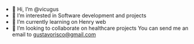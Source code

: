 - 👋 Hi, I’m @vicugus
- 👀 I’m interested in Software development and projects
- 🌱 I’m currently learning on Henry web 
- 💞️ I’m looking to collaborate on healthcare projects
You can send me an email to gustavorisco@gmail.com

<!---
vicugus/vicugus is a ✨ special ✨ repository because its `README.md` (this file) appears on your GitHub profile.
You can click the Preview link to take a look at your changes.
--->
